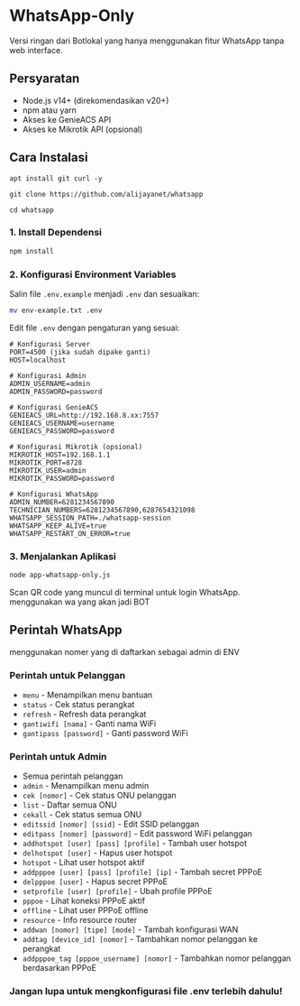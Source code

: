 # WhatsApp-Only

Versi ringan dari Botlokal yang hanya menggunakan fitur WhatsApp tanpa web interface.

## Persyaratan

- Node.js v14+ (direkomendasikan v20+)
- npm atau yarn
- Akses ke GenieACS API
- Akses ke Mikrotik API (opsional)

## Cara Instalasi
```
apt install git curl -y
```
```
git clone https://github.com/alijayanet/whatsapp
```
```
cd whatsapp
```
### 1. Install Dependensi

```bash
npm install
```

### 2. Konfigurasi Environment Variables

Salin file `.env.example` menjadi `.env` dan sesuaikan:

```bash
mv env-example.txt .env
```

Edit file `.env` dengan pengaturan yang sesuai:

```
# Konfigurasi Server
PORT=4500 (jika sudah dipake ganti)
HOST=localhost

# Konfigurasi Admin
ADMIN_USERNAME=admin
ADMIN_PASSWORD=password

# Konfigurasi GenieACS
GENIEACS_URL=http://192.168.8.xx:7557
GENIEACS_USERNAME=username
GENIEACS_PASSWORD=password

# Konfigurasi Mikrotik (opsional)
MIKROTIK_HOST=192.168.1.1
MIKROTIK_PORT=8728
MIKROTIK_USER=admin
MIKROTIK_PASSWORD=password

# Konfigurasi WhatsApp
ADMIN_NUMBER=6281234567890
TECHNICIAN_NUMBERS=6281234567890,6287654321098
WHATSAPP_SESSION_PATH=./whatsapp-session
WHATSAPP_KEEP_ALIVE=true
WHATSAPP_RESTART_ON_ERROR=true
```

### 3. Menjalankan Aplikasi

```bash
node app-whatsapp-only.js
```

Scan QR code yang muncul di terminal untuk login WhatsApp. menggunakan wa yang akan jadi BOT

## Perintah WhatsApp
menggunakan nomer yang di daftarkan sebagai admin di ENV

### Perintah untuk Pelanggan
- `menu` - Menampilkan menu bantuan
- `status` - Cek status perangkat
- `refresh` - Refresh data perangkat
- `gantiwifi [nama]` - Ganti nama WiFi
- `gantipass [password]` - Ganti password WiFi

### Perintah untuk Admin
- Semua perintah pelanggan
- `admin` - Menampilkan menu admin
- `cek [nomor]` - Cek status ONU pelanggan
- `list` - Daftar semua ONU
- `cekall` - Cek status semua ONU
- `editssid [nomor] [ssid]` - Edit SSID pelanggan
- `editpass [nomor] [password]` - Edit password WiFi pelanggan
- `addhotspot [user] [pass] [profile]` - Tambah user hotspot
- `delhotspot [user]` - Hapus user hotspot
- `hotspot` - Lihat user hotspot aktif
- `addpppoe [user] [pass] [profile] [ip]` - Tambah secret PPPoE
- `delpppoe [user]` - Hapus secret PPPoE
- `setprofile [user] [profile]` - Ubah profile PPPoE
- `pppoe` - Lihat koneksi PPPoE aktif
- `offline` - Lihat user PPPoE offline
- `resource` - Info resource router
- `addwan [nomor] [tipe] [mode]` - Tambah konfigurasi WAN
- `addtag [device_id] [nomor]` - Tambahkan nomor pelanggan ke perangkat
- `addpppoe_tag [pppoe_username] [nomor]` - Tambahkan nomor pelanggan berdasarkan PPPoE
### Jangan lupa untuk mengkonfigurasi file .env terlebih dahulu!
